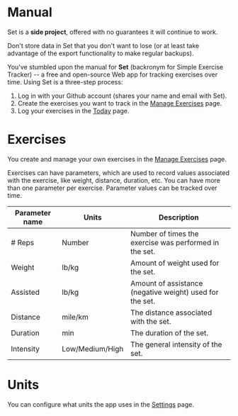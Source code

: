 # Manual

<div class="notification is-warning is-light">

Set is a **side project**, offered with no guarantees it will continue to work.

Don't store data in Set that you don't want to lose (or at least take advantage of the export functionality to make regular backups).

</div>

You've stumbled upon the manual for **Set** (backronym for Simple Exercise Tracker) -- a free and open-source Web app for tracking exercises over time. Using Set is a three-step process:

1. Log in with your Github account (shares your name and email with Set).
2. Create the exercises you want to track in the [Manage Exercises](/exercises) page.
3. Log your exercises in the [Today](/today) page.

# Exercises

You create and manage your own exercises in the [Manage Exercises](/exercises) page.

Exercises can have parameters, which are used to record values associated with the exercise, like weight, distance, duration, etc. You can have more than one parameter per exercise. Parameter values can be tracked over time.

| Parameter name                           | Units           | Description                                              |
| ---------------------------------------- | --------------- | -------------------------------------------------------- |
| # Reps                                   | Number          | Number of times the exercise was performed in the set.   |
| <i class="ti ti-weight"></i> Weight      | lb/kg           | Amount of weight used for the set.                       |
| <i class="ti ti-lifebuoy"></i> Assisted  | lb/kg           | Amount of assistance (negative weight) used for the set. |
| <i class="ti ti-ruler-3"></i> Distance   | mile/km         | The distance associated with the set.                    |
| <i class="ti ti-clock"></i> Duration     | min             | The duration of the set.                                 |
| <i class="ti ti-activity"></i> Intensity | Low/Medium/High | The general intensity of the set.                        |

# Units

You can configure what units the app uses in the [Settings](/settings) page.
